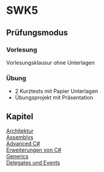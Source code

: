 # SWK5

## Prüfungsmodus

### Vorlesung

Vorlesungsklausur ohne Unterlagen

### Übung

* 2 Kurztests mit Papier Unterlagen
* Übungsprojekt mit Präsentation

## Kapitel

[Architektur](chapters/dot_net_architecture.md)  
[Assemblys](chapters/assemblys.md)  
[Advanced C#](chapters/advanced_csharp.md)  
[Erweiterungen von C#](chapters/extensions.md)  
[Generics](chapters/generics.md)  
[Delegates und Events](chapters/delegates.md)